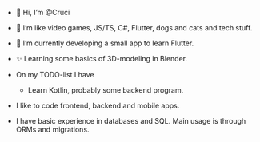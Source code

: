 - 👋 Hi, I’m @Cruci
- 👀 I’m like video games, JS/TS, C#, Flutter, dogs and cats and tech stuff.
- 🌱 I’m currently developing a small app to learn Flutter.
- ✨ Learning some basics of 3D-modeling in Blender.

- On my TODO-list I have
  - Learn Kotlin, probably some backend program.
- I like to code frontend, backend and mobile apps.
- I have basic experience in databases and SQL. Main usage is through ORMs and migrations.

<!---
Cruci/Cruci is a ✨ special ✨ repository because its `README.md` (this file) appears on your GitHub profile.
You can click the Preview link to take a look at your changes.
--->
